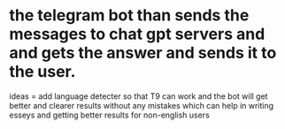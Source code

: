 # the telegram bot than sends the messages to chat gpt servers and and gets the answer and sends it to the user.
ideas = add language detecter so that T9 can work and the bot will get better and clearer results without any mistakes which can help in writing esseys and getting better results for non-english users
